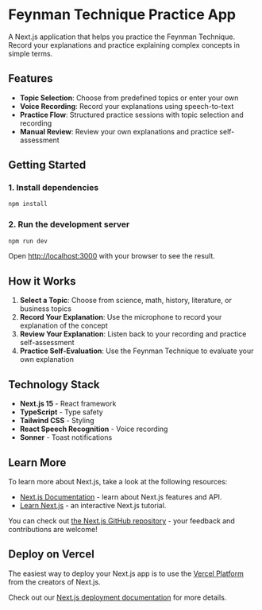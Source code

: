 # Feynman Technique Practice App

A Next.js application that helps you practice the Feynman Technique. Record your explanations and practice explaining complex concepts in simple terms.

## Features

- **Topic Selection**: Choose from predefined topics or enter your own
- **Voice Recording**: Record your explanations using speech-to-text
- **Practice Flow**: Structured practice sessions with topic selection and recording
- **Manual Review**: Review your own explanations and practice self-assessment

## Getting Started

### 1. Install dependencies

```bash
npm install
```

### 2. Run the development server

```bash
npm run dev
```

Open [http://localhost:3000](http://localhost:3000) with your browser to see the result.

## How it Works

1. **Select a Topic**: Choose from science, math, history, literature, or business topics
2. **Record Your Explanation**: Use the microphone to record your explanation of the concept
3. **Review Your Explanation**: Listen back to your recording and practice self-assessment
4. **Practice Self-Evaluation**: Use the Feynman Technique to evaluate your own explanation

## Technology Stack

- **Next.js 15** - React framework
- **TypeScript** - Type safety
- **Tailwind CSS** - Styling
- **React Speech Recognition** - Voice recording
- **Sonner** - Toast notifications

## Learn More

To learn more about Next.js, take a look at the following resources:

- [Next.js Documentation](https://nextjs.org/docs) - learn about Next.js features and API.
- [Learn Next.js](https://nextjs.org/learn) - an interactive Next.js tutorial.

You can check out [the Next.js GitHub repository](https://github.com/vercel/next.js) - your feedback and contributions are welcome!

## Deploy on Vercel

The easiest way to deploy your Next.js app is to use the [Vercel Platform](https://vercel.com/new?utm_medium=default-template&filter=next.js&utm_source=create-next-app&utm_campaign=create-next-app-readme) from the creators of Next.js.

Check out our [Next.js deployment documentation](https://nextjs.org/docs/app/building-your-application/deploying) for more details.
